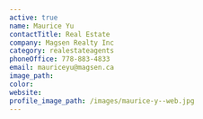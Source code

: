```yaml
---
active: true
name: Maurice Yu
contactTitle: Real Estate
company: Magsen Realty Inc
category: realestateagents
phoneOffice: 778-883-4833
email: mauriceyu@magsen.ca
image_path:
color:
website:
profile_image_path: /images/maurice-y--web.jpg
---
```



